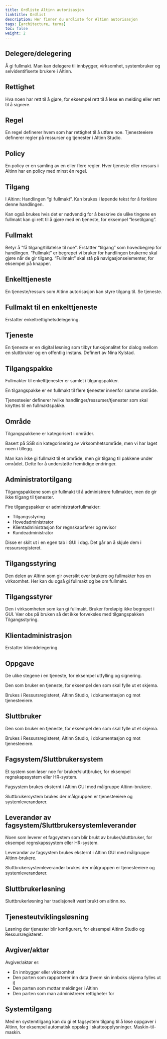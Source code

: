```yaml
---
title: Ordliste Altinn autorisasjon
linktitle: Ordlist
description: Her finner du ordliste for Altinn autorisasjon
tags: [architecture, terms]
toc: false
weight: 2
---
```


## Delegere/delegering

Å gi fullmakt. Man kan delegere til innbygger, virksomhet, systembruker og selvidentifiserte brukere i Altinn.

## Rettighet

Hva noen har rett til å gjøre, for eksempel rett til å lese en melding eller rett til å signere.

## Regel

En regel definerer hvem som har rettighet til å utføre noe. Tjenesteeiere definerer regler på ressurser og tjenester i Altinn Studio.

## Policy

En policy er en samling av en eller flere regler. Hver tjeneste eller ressurs i Altinn har en policy med minst én regel.

## Tilgang

I Altinn: Handlingen “gi fullmakt”. Kan brukes i løpende tekst for å forklare denne handlingen.

Kan også brukes hvis det er nødvendig for å beskrive de ulike tingene en fullmakt kan gi rett til å gjøre med en tjeneste, for eksempel “lesetilgang”.

## Fullmakt

Betyr å "få tilgang/tillatelse til noe". Erstatter “tilgang” som hovedbegrep for handlingen. “Fullmakt” er begrepet vi bruker for handlingen brukerne skal gjøre når de gir tilgang. “Fullmakt” skal stå på navigasjonselementer, for eksempel på knapper.

## Enkelttjeneste

En tjeneste/ressurs som Altinn autorisasjon kan styre tilgang til. Se tjeneste.

## Fullmakt til en enkelttjeneste

Erstatter enkeltrettighetsdelegering.

## Tjeneste

En tjeneste er en digital løsning som tilbyr funksjonalitet for dialog mellom en sluttbruker og en offentlig instans. Definert av Nina Kylstad.

## Tilgangspakke

Fullmakter til enkelttjenester er samlet i tilgangspakker.

En tilgangspakke er en fullmakt til flere tjenester innenfor samme område.

Tjenesteeier definerer hvilke handlinger/ressurser/tjenester som skal knyttes til en fullmaktspakke.

## Område

Tilgangspakkene er kategorisert i områder.

Basert på SSB sin kategorisering av virksomhetsområde, men vi har laget noen i tillegg.

Man kan ikke gi fullmakt til et område, men gir tilgang til pakkene under området. Dette for å understøtte fremtidige endringer.

## Administratortilgang

Tilgangspakkene som gir fullmakt til å administrere fullmakter, men de gir ikke tilgang til tjenester.

Fire tilgangspakker er administratorfullmakter:

- Tilgangsstyring
- Hovedadministrator
- Klientadministrasjon for regnskapsfører og revisor
- Kundeadministrator

Disse er skilt ut i en egen tab i GUI i dag. Det går an å skjule dem i ressursregisteret.

## Tilgangsstyring

Den delen av Altinn som gir oversikt over brukere og fullmakter hos en virksomhet. Her kan du også gi fullmakt og be om fullmakt.

## Tilgangsstyrer

Den i virksomheten som kan gi fullmakt. Bruker foreløpig ikke begrepet i GUI. Vær obs på bruken så det ikke forveksles med tilgangspakken Tilgangsstyring.

## Klientadministrasjon

Erstatter klientdelegering.

## Oppgave

De ulike stegene i en tjeneste, for eksempel utfylling og signering.

Den som bruker en tjeneste, for eksempel den som skal fylle ut et skjema.

Brukes i Ressursregisteret, Altinn Studio, i dokumentasjon og mot tjenesteeiere.

## Sluttbruker

Den som bruker en tjeneste, for eksempel den som skal fylle ut et skjema.

Brukes i Ressursregisteret, Altinn Studio, i dokumentasjon og mot tjenesteeiere.

## Fagsystem/Sluttbrukersystem

Et system som løser noe for bruker/sluttbruker, for eksempel regnskapssystem eller HR-system.

Fagsystem brukes eksternt i Altinn GUI med målgruppe Altinn-brukere.

Sluttbrukersystem brukes der målgruppen er tjenesteeiere og systemleverandører.

## Leverandør av fagsystem/Sluttbrukersystemleverandør

Noen som leverer et fagsystem som blir brukt av bruker/sluttbruker, for eksempel regnskapssystem eller HR-system.

Leverandør av fagsystem brukes eksternt i Altinn GUI med målgruppe Altinn-brukere.

Sluttbrukersystemleverandør brukes der målgruppen er tjenesteeiere og systemleverandører.

## Sluttbrukerløsning

Sluttbrukerløsning har tradisjonelt vært brukt om altinn.no.

## Tjenesteutviklingsløsning

Løsning der tjenester blir konfigurert, for eksempel Altinn Studio og Ressursregisteret.

## Avgiver/aktør

Avgiver/aktør er:
- En innbygger eller virksomhet
- Den parten som rapporterer inn data (hvem sin innboks skjema fylles ut i)
- Den parten som mottar meldinger i Altinn
- Den parten som man administrerer rettigheter for

## Systemtilgang

Med en systemtilgang kan du gi et fagsystem tilgang til å løse oppgaver i Altinn, for eksempel automatisk oppslag i skatteopplysninger. Maskin-til-maskin.
